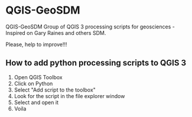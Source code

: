 # QGIS-GeoSDM
QGIS-GeoSDM Group of QGIS 3 processing scripts for geosciences - Inspired on Gary Raines and others SDM.

Please, help to improve!!!

## How to add python processing scripts to QGIS 3
1. Open QGIS Toolbox
2. Click on Python
3. Select "Add script to the toolbox"
4. Look for the script in the file explorer window
5. Select and open it
6. Voila
